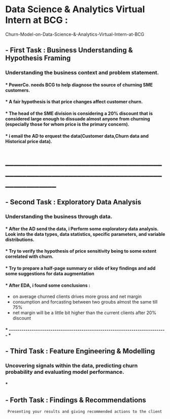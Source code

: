 ﻿# Data Science & Analytics Virtual Intern at BCG :
 Churn-Model-on-Data-Science-&-Analytics-Virtual-Intern-at-BCG

## - First Task : Business Understanding & Hypothesis Framing
 ### Understanding the business context and problem statement.
#### * PowerCo. needs BCG to help diagnose the source of churning SME customers.
#### * A fair hypothesis is that price changes affect customer churn.
#### * The head of the SME division is considering a 20% discount that is considered large enough to dissuade almost anyone from churning (especially those for whom price is the primary concern).
#### * i email the AD to erquest the data(Customer data,Churn data and Historical price data).
# ______________________________________________________________________________________


## - Second Task : Exploratory Data Analysis
 ### Understanding the business through data.
#### * After the AD send the data, i Perform some exploratory data analysis. Look into the data types, data statistics, specific parameters, and variable distributions.
#### * Try to verify the hypothesis of price sensitivity being to some extent correlated with churn.
#### * Try to prepare a half-page summary or slide of key findings and add some suggestions for data augmentation
#### * After EDA, i found some conclusions : 
 - on average churned clients drives more gross and net margin 
 - consumption and forcasting between two groubs almost the same till 75% 
 - net margin will be a little bit higher than the current clients after 20% discount 
 #### * ---------------------------------------------------------------------------- *
 
 

## - Third Task : Feature Engineering & Modelling
 ### Uncovering signals within the data, predicting churn probability and evaluating model performance.
#### * 


## - Forth Task : Findings & Recommendations
     Presenting your results and giving recommended actions to the client
